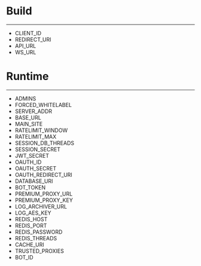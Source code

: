 # Build
---
- CLIENT_ID
- REDIRECT_URI
- API_URL
- WS_URL

# Runtime
---

- ADMINS
- FORCED_WHITELABEL
- SERVER_ADDR
- BASE_URL
- MAIN_SITE
- RATELIMIT_WINDOW
- RATELIMIT_MAX
- SESSION_DB_THREADS
- SESSION_SECRET
- JWT_SECRET
- OAUTH_ID
- OAUTH_SECRET
- OAUTH_REDIRECT_URI
- DATABASE_URI
- BOT_TOKEN
- PREMIUM_PROXY_URL
- PREMIUM_PROXY_KEY
- LOG_ARCHIVER_URL
- LOG_AES_KEY
- REDIS_HOST
- REDIS_PORT
- REDIS_PASSWORD
- REDIS_THREADS
- CACHE_URI
- TRUSTED_PROXIES
- BOT_ID
